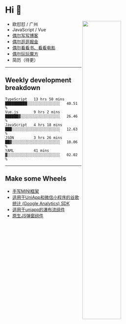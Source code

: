 # Hi 👋

[<img align="right" width="50%" src="https://github-readme-stats.vercel.app/api?username=OUDUIDUI&theme=dark&show_icons=true">](https://metrics.lecoq.io/OUDUIDUI?template=classic&#41;)


-   欧怼怼 / 广州
-   JavaScript / Vue
-   [偶尔写写博客](OUDUIDUI.cn)
-   [偶尔逛逛掘金](https://juejin.cn/user/4309700183594366)
-   [偶尔看看书、看看电影](https://www.yuque.com/books/share/3ee1684b-8e19-4849-b5aa-13d1813ded6d)
-   [偶尔玩玩魔方](https://cubing.com/results/person/2014OUSH01)
-   简历（待更）

---

##  Weekly development breakdown

<!--START_SECTION:waka-->
```text
TypeScript   13 hrs 50 mins  ██████████░░░░░░░░░░░░░░░   40.51 % 
Vue.js       9 hrs 2 mins    ██████▓░░░░░░░░░░░░░░░░░░   26.46 % 
JavaScript   4 hrs 18 mins   ███░░░░░░░░░░░░░░░░░░░░░░   12.63 % 
JSON         3 hrs 26 mins   ██▓░░░░░░░░░░░░░░░░░░░░░░   10.06 % 
YAML         41 mins         ▓░░░░░░░░░░░░░░░░░░░░░░░░   02.02 % 
```
<!--END_SECTION:waka-->



---

##  Make some Wheels

- [手写MINI框架](https://github.com/OUDUIDUI/mini)
- [适用于UniApp和微信小程序的谷歌统计 (Google Analytics) SDK](https://github.com/OUDUIDUI/ga-tracker)
- [适用于uniapp的瀑布流组件](https://github.com/OUDUIDUI/uniapp_waterfalls_flow)
- [原生JS弹窗组件](https://github.com/OUDUIDUI/notice-kit)


